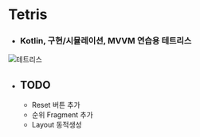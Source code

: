 # Tetris

- ### Kotlin, 구현/시뮬레이션, MVVM 연습용 테트리스

![테트리스](https://user-images.githubusercontent.com/76417969/171359345-7bd4521e-3260-455a-9c8d-c5f5af2a18f4.gif)

- ## TODO
   - Reset 버튼 추가
   - 순위 Fragment 추가
   - Layout 동적생성
